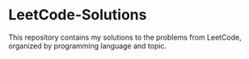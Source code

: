 # LeetCode-Solutions

This repository contains my solutions to the problems from LeetCode, organized by programming language and topic.
